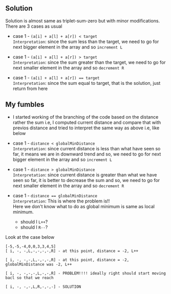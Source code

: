 ## Solution 
Solution is almost same as triplet-sum-zero but with minor modifications. There are 3 cases as usual
- case 1 - `(a[i] + a[l] + a[r]) < target` <br>
`Interpretation`: since the sum less than the target, we need to go for next bigger element in the array and so `increment L`

- case 1 - `(a[i] + a[l] + a[r]) > target` <br>
`Interpretation`: since the sum greater than the target, we need to go for next smaller element in the array and so `decrement R`

- case 1 - `(a[i] + a[l] + a[r]) == target` <br>
`Interpretation`: since the sum equal to target, that is the solution, just return from here

## My fumbles
- I started working of the branching of the code based on the distance rather the sum i.e, I computed current distance and compare that with previos distance and tried to interpret the same way as above i.e, like below


- case 1 - `distance < globalMinDistance` <br>
`Interpretation`: since current distance is less than what have seen so far, it means we are in downward trend and so, we need to go for next bigger element in the array and so `increment L`

- case 1 - `distance > globalMinDistance` <br>
`Interpretation`: since current distance is greater than what we have seen so far, it is better to decrease the sum and so, we need to go for next smaller element in the array and so `decrement R`

- case 1 - `distance == globalMinDistance` <br>
`Interpretation`: This is where the problem is!! <br>
Here we don't know what to do as global minimum is same as local minimum. <br>
    - should I `L++`?
    - should I `R--`?

Look at the case below
```
[-5,-5,-4,0,0,3,3,4,5]
[ i, -, -,L,-,-,-,-,R] - at this point, distance = -2, L++

[ i, -, -,-,L,-,-,-,R] - at this point, distance = -2, globalMinDistance was -2, L++

[ i, -, -,-,-,L,-,-,R] - PROBLEM!!!! ideally right should start moving bacl so that we reach

[ i, -, -,-,L,R,-,-,-] - SOLUTION
```